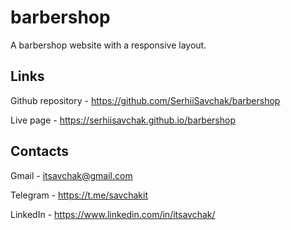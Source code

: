 # barbershop
A barbershop website with a responsive layout. 


## Links

Github repository - https://github.com/SerhiiSavchak/barbershop

Live page - https://serhiisavchak.github.io/barbershop

## Contacts

Gmail - itsavchak@gmail.com

Telegram - https://t.me/savchakit

LinkedIn - https://www.linkedin.com/in/itsavchak/
